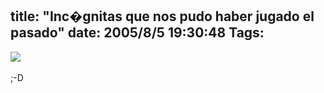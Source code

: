 title: "Inc�gnitas que nos pudo haber jugado el pasado"
date: 2005/8/5 19:30:48
Tags: 
---
<img vspace="0" hspace="0" border="0" src="http://damog.puntodeb.net/misc/polo-desconocido.jpg"/><br/><br/>
;-D<br/><br/><br/>
